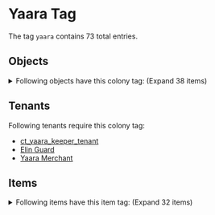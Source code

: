 # Yaara Tag

The tag `yaara` contains 73 total entries.

## Objects

<details markdown="1"><summary>Following objects have this colony tag: (Expand 38 items)</summary>

- <img src="https://raw.githubusercontent.com/Ceterai/Enternia/main/objects/farmables/alta/liquid/yaara/boosted/icon.png" alt="Boosted Yaara Sapling ★★ icon" loading="lazy" height=16px width="auto" /> [Boosted Yaara Sapling ★★](https://ceterai.github.io/MyEnternia/Wiki/BoostedYaaraSapling)
- <img src="https://raw.githubusercontent.com/Ceterai/Enternia/main/objects/farmables/alta/main/yaavi/boosted/icon.png" alt="Boosted Yaavi Sapling ★ icon" loading="lazy" height=16px width="auto" /> [Boosted Yaavi Sapling ★](https://ceterai.github.io/MyEnternia/Wiki/BoostedYaaviSapling)
- <img src="https://raw.githubusercontent.com/Ceterai/Enternia/main/objects/biome/alterash/yaara/ct_yaara_crystal_node.png" alt="Crystal Yaara Node icon" loading="lazy" height=16px width="auto" /> [Crystal Yaara Node](https://ceterai.github.io/MyEnternia/Wiki/CrystalYaaraNode)
- <img src="https://raw.githubusercontent.com/Ceterai/Enternia/main/objects/farmables/alta/main/yaavi/cultivated/icon.png" alt="Cultivated Yaara Eye Sapling icon" loading="lazy" height=16px width="auto" /> [Cultivated Yaara Eye Sapling](https://ceterai.github.io/MyEnternia/Wiki/CultivatedYaaraEyeSapling)
- <img src="https://raw.githubusercontent.com/Ceterai/Enternia/main/objects/farmables/alta/liquid/yaara/eco/icon.png" alt="Eco Yaara Sapling ★ icon" loading="lazy" height=16px width="auto" /> [Eco Yaara Sapling ★](https://ceterai.github.io/MyEnternia/Wiki/EcoYaaraSapling)
- <img src="https://raw.githubusercontent.com/Ceterai/Enternia/main/objects/farmables/alta/main/yaavi/eco/icon.png" alt="Eco Yaavi Sapling icon" loading="lazy" height=16px width="auto" /> [Eco Yaavi Sapling](https://ceterai.github.io/MyEnternia/Wiki/EcoYaaviSapling)
- <img src="https://raw.githubusercontent.com/Ceterai/Enternia/main/objects/biome/alterash/yaara/ct_yaara_eye_node.png" alt="Eyed Yaara Node icon" loading="lazy" height=16px width="auto" /> [Eyed Yaara Node](https://ceterai.github.io/MyEnternia/Wiki/EyedYaaraNode)
- <img src="https://raw.githubusercontent.com/Ceterai/Enternia/main/objects/alta/special/bugs/juviley/icon.png" alt="Juviley icon" loading="lazy" height=16px width="auto" /> [Juviley](https://ceterai.github.io/MyEnternia/Wiki/Juviley)
- <img src="https://raw.githubusercontent.com/Ceterai/Enternia/main/objects/alta/special/critters/hunter_flower/icon.png" alt="Potted Hunter Flower icon" loading="lazy" height=16px width="auto" /> [Potted Hunter Flower](https://ceterai.github.io/MyEnternia/Wiki/PottedHunterFlower)
- <img src="https://raw.githubusercontent.com/Ceterai/Enternia/main/objects/alta/special/plants/pots/flowers/yaara_bulb/icon.png" alt="Potted Yaara Flower icon" loading="lazy" height=16px width="auto" /> [Potted Yaara Flower](https://ceterai.github.io/MyEnternia/Wiki/PottedYaaraFlower)
- <img src="https://raw.githubusercontent.com/Ceterai/Enternia/main/objects/alta/special/plants/pods/yaara/icon.png" alt="Potted Yaara Plant icon" loading="lazy" height=16px width="auto" /> [Potted Yaara Plant](https://ceterai.github.io/MyEnternia/Wiki/PottedYaaraPlant)
- <img src="https://raw.githubusercontent.com/Ceterai/Enternia/main/objects/alta/special/plants/pots/crops/yaavi/icon.png" alt="Potted Yaavi icon" loading="lazy" height=16px width="auto" /> [Potted Yaavi](https://ceterai.github.io/MyEnternia/Wiki/PottedYaavi)
- <img src="https://raw.githubusercontent.com/Ceterai/Enternia/main/objects/farmables/alta/main/yaavi/sort/icon.png" alt="Special Yaara Eye Sapling ★ icon" loading="lazy" height=16px width="auto" /> [Special Yaara Eye Sapling ★](https://ceterai.github.io/MyEnternia/Wiki/SpecialYaaraEyeSapling)
- <img src="https://raw.githubusercontent.com/Ceterai/Enternia/main/objects/farmables/alta/main/yaavi/icon.png" alt="Wild Yaara Eye Sprout icon" loading="lazy" height=16px width="auto" /> [Wild Yaara Eye Sprout](https://ceterai.github.io/MyEnternia/Wiki/WildYaaraEyeSprout)
- <img src="https://raw.githubusercontent.com/Ceterai/Enternia/main/objects/farmables/alta/liquid/yaara/icon.png" alt="Wild Yaara Seed icon" loading="lazy" height=16px width="auto" /> [Wild Yaara Seed](https://ceterai.github.io/MyEnternia/Wiki/WildYaaraSeed)
- <img src="https://raw.githubusercontent.com/Ceterai/Enternia/main/objects/biome/alterash/yaara/decorative/bed/icon.png" alt="Yaara Bed icon" loading="lazy" height=16px width="auto" /> [Yaara Bed](https://ceterai.github.io/MyEnternia/Wiki/YaaraBed)
- <img src="https://raw.githubusercontent.com/Ceterai/Enternia/main/objects/biome/alterash/yaara/ct_yaara_bulb/icon.png" alt="Yaara Bulb icon" loading="lazy" height=16px width="auto" /> [Yaara Bulb](https://ceterai.github.io/MyEnternia/Wiki/YaaraBulb)
- <img src="https://raw.githubusercontent.com/Ceterai/Enternia/main/objects/biome/alterash/yaara/decorative/cabinet/icon.png" alt="Yaara Cabinet icon" loading="lazy" height=16px width="auto" /> [Yaara Cabinet](https://ceterai.github.io/MyEnternia/Wiki/YaaraCabinet)
- <img src="https://raw.githubusercontent.com/Ceterai/Enternia/main/objects/biome/alterash/yaara/decorative/couch/icon.png" alt="Yaara Couch icon" loading="lazy" height=16px width="auto" /> [Yaara Couch](https://ceterai.github.io/MyEnternia/Wiki/YaaraCouch)
- <img src="https://raw.githubusercontent.com/Ceterai/Enternia/main/objects/biome/alterash/yaara/decorative/lamp/ct_yaara_lamp_crystal_icon.png" alt="Yaara Crystal Flower icon" loading="lazy" height=16px width="auto" /> [Yaara Crystal Flower](https://ceterai.github.io/MyEnternia/Wiki/YaaraCrystalFlower)
- <img src="https://raw.githubusercontent.com/Ceterai/Enternia/main/objects/biome/alterash/yaara/decorative/door/icon.png" alt="Yaara Door icon" loading="lazy" height=16px width="auto" /> [Yaara Door](https://ceterai.github.io/MyEnternia/Wiki/YaaraDoor)
- <img src="https://raw.githubusercontent.com/Ceterai/Enternia/main/objects/farmables/alta/liquid/yaara/pod/icon.png" alt="Yaara Eco Pod ★ icon" loading="lazy" height=16px width="auto" /> [Yaara Eco Pod ★](https://ceterai.github.io/MyEnternia/Wiki/YaaraEcoPod)
- <img src="https://raw.githubusercontent.com/Ceterai/Enternia/main/objects/farmables/alta/main/yaavi/sapling/icon.png" alt="Yaara Eye Sapling icon" loading="lazy" height=16px width="auto" /> [Yaara Eye Sapling](https://ceterai.github.io/MyEnternia/Wiki/YaaraEyeSapling)
- <img src="https://raw.githubusercontent.com/Ceterai/Enternia/main/objects/farmables/alta/main/yaavi/seed/icon.png" alt="Yaara Eye Sprout icon" loading="lazy" height=16px width="auto" /> [Yaara Eye Sprout](https://ceterai.github.io/MyEnternia/Wiki/YaaraEyeSprout)
- <img src="https://raw.githubusercontent.com/Ceterai/Enternia/main/objects/biome/alterash/yaara/decorative/lamp/ct_yaara_lamp_icon.png" alt="Yaara Flower icon" loading="lazy" height=16px width="auto" /> [Yaara Flower](https://ceterai.github.io/MyEnternia/Wiki/YaaraFlower)
- <img src="https://raw.githubusercontent.com/Ceterai/Enternia/main/objects/biome/alterash/yaara/ct_yaara_heart/icon.png" alt="Yaara Heart icon" loading="lazy" height=16px width="auto" /> [Yaara Heart](https://ceterai.github.io/MyEnternia/Wiki/YaaraHeart)
- <img src="https://raw.githubusercontent.com/Ceterai/Enternia/main/objects/biome/alterash/yaara/ct_yaara_node.png" alt="Yaara Node icon" loading="lazy" height=16px width="auto" /> [Yaara Node](https://ceterai.github.io/MyEnternia/Wiki/YaaraNode)
- <img src="https://raw.githubusercontent.com/Ceterai/Enternia/main/objects/biome/alterash/yaara/decorative/orb/icon.png" alt="Yaara Orb icon" loading="lazy" height=16px width="auto" /> [Yaara Orb](https://ceterai.github.io/MyEnternia/Wiki/YaaraOrb)
- <img src="https://raw.githubusercontent.com/Ceterai/Enternia/main/objects/biome/alterash/yaara/ct_yaara_thorns/icon.png" alt="Yaara Prime Roots icon" loading="lazy" height=16px width="auto" /> [Yaara Prime Roots](https://ceterai.github.io/MyEnternia/Wiki/YaaraPrimeRoots)
- <img src="https://raw.githubusercontent.com/Ceterai/Enternia/main/objects/alta/special/samples/yaara/icon.png" alt="Yaara Sample icon" loading="lazy" height=16px width="auto" /> [Yaara Sample](https://ceterai.github.io/MyEnternia/Wiki/YaaraSample)
- <img src="https://raw.githubusercontent.com/Ceterai/Enternia/main/objects/farmables/alta/liquid/yaara/sapling/icon.png" alt="Yaara Sapling icon" loading="lazy" height=16px width="auto" /> [Yaara Sapling](https://ceterai.github.io/MyEnternia/Wiki/YaaraSapling)
- <img src="https://raw.githubusercontent.com/Ceterai/Enternia/main/objects/farmables/alta/liquid/yaara/icon.png" alt="Yaara Seed icon" loading="lazy" height=16px width="auto" /> [Yaara Seed](https://ceterai.github.io/MyEnternia/Wiki/YaaraSeed)
- <img src="https://raw.githubusercontent.com/Ceterai/Enternia/main/objects/biome/alterash/yaara/ct_yaara_thorns/icon.png" alt="Yaara Snaky Roots icon" loading="lazy" height=16px width="auto" /> [Yaara Snaky Roots](https://ceterai.github.io/MyEnternia/Wiki/YaaraSnakyRoots)
- <img src="https://raw.githubusercontent.com/Ceterai/Enternia/main/objects/biome/alterash/yaara/decorative/table/icon.png" alt="Yaara Table icon" loading="lazy" height=16px width="auto" /> [Yaara Table](https://ceterai.github.io/MyEnternia/Wiki/YaaraTable)
- <img src="https://raw.githubusercontent.com/Ceterai/Enternia/main/objects/biome/alterash/yaara/ct_yaara_thorns/icon.png" alt="Yaara Thorny Roots icon" loading="lazy" height=16px width="auto" /> [Yaara Thorny Roots](https://ceterai.github.io/MyEnternia/Wiki/YaaraThornyRoots)
- <img src="https://raw.githubusercontent.com/Ceterai/Enternia/main/objects/biome/alterash/yaara/ct_yaara_thorns/icon.png" alt="Yaara Unicorn Roots icon" loading="lazy" height=16px width="auto" /> [Yaara Unicorn Roots](https://ceterai.github.io/MyEnternia/Wiki/YaaraUnicornRoots)
- <img src="https://raw.githubusercontent.com/Ceterai/Enternia/main/objects/biome/alterash/yaara/decorative/watcher/icon.png" alt="Yaara Watcher icon" loading="lazy" height=16px width="auto" /> [Yaara Watcher](https://ceterai.github.io/MyEnternia/Wiki/YaaraWatcher)
- <img src="https://raw.githubusercontent.com/Ceterai/Enternia/main/objects/farmables/alta/main/yaavi/pod/icon.png" alt="Yaavi Eco Pod ★★ icon" loading="lazy" height=16px width="auto" /> [Yaavi Eco Pod ★★](https://ceterai.github.io/MyEnternia/Wiki/YaaviEcoPod)

</details>

## Tenants

Following tenants require this colony tag:

- [ct_yaara_keeper_tenant](https://ceterai.github.io/MyEnternia/Wiki/ct-yaara-keeper-tenant)
- [Elin Guard](https://ceterai.github.io/MyEnternia/Wiki/ElinGuard)
- [Yaara Merchant](https://ceterai.github.io/MyEnternia/Wiki/YaaraMerchant)

## Items

<details markdown="1"><summary>Following items have this item tag: (Expand 32 items)</summary>

- <img src="https://raw.githubusercontent.com/Ceterai/Enternia/main/codex/alta/datamass/elin.png" alt="About Yaara Keepers icon" loading="lazy" height=16px width="auto" /> [About Yaara Keepers](https://ceterai.github.io/MyEnternia/Wiki/AboutYaaraKeepers)
- <img src="https://raw.githubusercontent.com/Ceterai/Enternia/main/assetMissing.png" alt="Boiled Lookers icon" loading="lazy" height=16px width="auto" /> [Boiled Lookers](https://ceterai.github.io/MyEnternia/Wiki/BoiledLookers)
- <img src="https://raw.githubusercontent.com/Ceterai/Enternia/main/items/generic/food/tier2/ct_yaara_tea.png" alt="Ceternia Tea ★ icon" loading="lazy" height=16px width="auto" /> [Ceternia Tea ★](https://ceterai.github.io/MyEnternia/Wiki/CeterniaTea)
- <img src="https://raw.githubusercontent.com/Ceterai/Enternia/main/items/augments/pet/ct_yaara_collar.png" alt="Conscious Collar icon" loading="lazy" height=16px width="auto" /> [Conscious Collar](https://ceterai.github.io/MyEnternia/Wiki/ConsciousCollar)
- <img src="https://raw.githubusercontent.com/Ceterai/Enternia/main/assetMissing.png" alt="Cooked Yaara Eye icon" loading="lazy" height=16px width="auto" /> [Cooked Yaara Eye](https://ceterai.github.io/MyEnternia/Wiki/CookedYaaraEye)
- <img src="https://raw.githubusercontent.com/Ceterai/Enternia/main/items/generic/food/tier1/ct_yaarings.png" alt="Hot Yaarings icon" loading="lazy" height=16px width="auto" /> [Hot Yaarings](https://ceterai.github.io/MyEnternia/Wiki/HotYaarings)
- <img src="https://raw.githubusercontent.com/Ceterai/Enternia/main/items/generic/food/tier1/ct_lifespring.png" alt="Lifesapling icon" loading="lazy" height=16px width="auto" /> [Lifesapling](https://ceterai.github.io/MyEnternia/Wiki/Lifesapling)
- <img src="https://raw.githubusercontent.com/Ceterai/Enternia/main/items/generic/food/tier1/ct_lifespring.png" alt="Lifespring icon" loading="lazy" height=16px width="auto" /> [Lifespring](https://ceterai.github.io/MyEnternia/Wiki/Lifespring)
- <img src="https://raw.githubusercontent.com/Ceterai/Enternia/main/items/generic/food/tier2/ct_yaara_tea.png" alt="Viona Tea icon" loading="lazy" height=16px width="auto" /> [Viona Tea](https://ceterai.github.io/MyEnternia/Wiki/VionaTea)
- <img src="https://raw.githubusercontent.com/Ceterai/Enternia/main/items/armors/alta/tier6/ceterai/legwear/icon.png" alt="Yaara Body Vine ★ icon" loading="lazy" height=16px width="auto" /> [Yaara Body Vine ★](https://ceterai.github.io/MyEnternia/Wiki/YaaraBodyVine)
- <img src="https://raw.githubusercontent.com/Ceterai/Enternia/main/items/generic/produce/ct_yaara_eye.png" alt="Yaara Eye icon" loading="lazy" height=16px width="auto" /> [Yaara Eye](https://ceterai.github.io/MyEnternia/Wiki/YaaraEye)
- <img src="https://raw.githubusercontent.com/Ceterai/Enternia/main/items/armors/alta/tier6/ceterai/legwear/icon.png" alt="Yaara Keeper's Guard ★ icon" loading="lazy" height=16px width="auto" /> [Yaara Keeper's Guard ★](https://ceterai.github.io/MyEnternia/Wiki/YaaraKeeper'sGuard)
- <img src="https://raw.githubusercontent.com/Ceterai/Enternia/main/items/armors/alta/tier6/ceterai/legwear/icon.png" alt="Yaara Keeper's Helmet ★ icon" loading="lazy" height=16px width="auto" /> [Yaara Keeper's Helmet ★](https://ceterai.github.io/MyEnternia/Wiki/YaaraKeeper'sHelmet)
- <img src="https://raw.githubusercontent.com/Ceterai/Enternia/main/items/armors/alta/tier6/ceterai/legwear/icon.png" alt="Yaara Keeper's Legwards ★ icon" loading="lazy" height=16px width="auto" /> [Yaara Keeper's Legwards ★](https://ceterai.github.io/MyEnternia/Wiki/YaaraKeeper'sLegwards)
- <img src="https://raw.githubusercontent.com/Ceterai/Enternia/main/items/armors/alta/tier6/ceterai/legwear/icon.png" alt="Yaara Keeper's Mask icon" loading="lazy" height=16px width="auto" /> [Yaara Keeper's Mask](https://ceterai.github.io/MyEnternia/Wiki/YaaraKeeper'sMask)
- <img src="https://raw.githubusercontent.com/Ceterai/Enternia/main/items/active/alta/loot/biome/ct_yaara_loot.png" alt="Yaara Loot Crate icon" loading="lazy" height=16px width="auto" /> [Yaara Loot Crate](https://ceterai.github.io/MyEnternia/Wiki/YaaraLootCrate)
- <img src="https://raw.githubusercontent.com/Ceterai/Enternia/main/items/generic/food/tier1/ct_aya_baked.png" alt="Yaara Mash icon" loading="lazy" height=16px width="auto" /> [Yaara Mash](https://ceterai.github.io/MyEnternia/Wiki/YaaraMash)
- <img src="https://raw.githubusercontent.com/Ceterai/Enternia/main/items/armors/alta/tier6/ceterai/legwear/icon.png" alt="Yaara Mask icon" loading="lazy" height=16px width="auto" /> [Yaara Mask](https://ceterai.github.io/MyEnternia/Wiki/YaaraMask)
- <img src="https://raw.githubusercontent.com/Ceterai/Enternia/main/assetMissing.png" alt="Yaara Melon icon" loading="lazy" height=16px width="auto" /> [Yaara Melon](https://ceterai.github.io/MyEnternia/Wiki/YaaraMelon)
- <img src="https://raw.githubusercontent.com/Ceterai/Enternia/main/assetMissing.png" alt="Yaara Melon Slice icon" loading="lazy" height=16px width="auto" /> [Yaara Melon Slice](https://ceterai.github.io/MyEnternia/Wiki/YaaraMelonSlice)
- <img src="https://raw.githubusercontent.com/Ceterai/Enternia/main/items/generic/produce/ct_yaara_root.png" alt="Yaara Root icon" loading="lazy" height=16px width="auto" /> [Yaara Root](https://ceterai.github.io/MyEnternia/Wiki/YaaraRoot)
- <img src="https://raw.githubusercontent.com/Ceterai/Enternia/main/items/armors/alta/tier6/ceterai/legwear/icon.png" alt="Yaara Shaman's Mask ★ icon" loading="lazy" height=16px width="auto" /> [Yaara Shaman's Mask ★](https://ceterai.github.io/MyEnternia/Wiki/YaaraShaman'sMask)
- <img src="https://raw.githubusercontent.com/Ceterai/Enternia/main/items/armors/alta/tier6/ceterai/legwear/icon.png" alt="Yaara Shirt icon" loading="lazy" height=16px width="auto" /> [Yaara Shirt](https://ceterai.github.io/MyEnternia/Wiki/YaaraShirt)
- <img src="https://raw.githubusercontent.com/Ceterai/Enternia/main/items/generic/food/tier2/ct_yaara_tea.png" alt="Yaara Tea icon" loading="lazy" height=16px width="auto" /> [Yaara Tea](https://ceterai.github.io/MyEnternia/Wiki/YaaraTea)
- <img src="https://raw.githubusercontent.com/Ceterai/Enternia/main/items/armors/alta/tier6/ceterai/legwear/icon.png" alt="Yaara Trousers icon" loading="lazy" height=16px width="auto" /> [Yaara Trousers](https://ceterai.github.io/MyEnternia/Wiki/YaaraTrousers)
- <img src="https://raw.githubusercontent.com/Ceterai/Enternia/main/items/active/alta/tools/other/ct_yaara_wand.png" alt="Yaara Wand ★★ icon" loading="lazy" height=16px width="auto" /> [Yaara Wand ★★](https://ceterai.github.io/MyEnternia/Wiki/YaaraWand)
- <img src="https://raw.githubusercontent.com/Ceterai/Enternia/main/items/armors/alta/tier6/ceterai/legwear/icon.png" alt="Yaarafinger's Crown ★ icon" loading="lazy" height=16px width="auto" /> [Yaarafinger's Crown ★](https://ceterai.github.io/MyEnternia/Wiki/Yaarafinger'sCrown)
- <img src="https://raw.githubusercontent.com/Ceterai/Enternia/main/items/generic/food/tier1/ct_yaarings.png" alt="Yaarings icon" loading="lazy" height=16px width="auto" /> [Yaarings](https://ceterai.github.io/MyEnternia/Wiki/Yaarings)
- <img src="https://raw.githubusercontent.com/Ceterai/Enternia/main/items/generic/food/tier3/ct_yaarizza.png" alt="Yaarizza Extra Toppings Slice icon" loading="lazy" height=16px width="auto" /> [Yaarizza Extra Toppings Slice](https://ceterai.github.io/MyEnternia/Wiki/YaarizzaExtraToppingsSlice)
- <img src="https://raw.githubusercontent.com/Ceterai/Enternia/main/items/generic/food/tier3/ct_yaarizza.png" alt="Yaarizza Slice icon" loading="lazy" height=16px width="auto" /> [Yaarizza Slice](https://ceterai.github.io/MyEnternia/Wiki/YaarizzaSlice)
- <img src="https://raw.githubusercontent.com/Ceterai/Enternia/main/assetMissing.png" alt="Yaavi Ice Cream icon" loading="lazy" height=16px width="auto" /> [Yaavi Ice Cream](https://ceterai.github.io/MyEnternia/Wiki/YaaviIceCream)
- <img src="https://raw.githubusercontent.com/Ceterai/Enternia/main/assetMissing.png" alt="Yaavikada icon" loading="lazy" height=16px width="auto" /> [Yaavikada](https://ceterai.github.io/MyEnternia/Wiki/Yaavikada)

</details>
